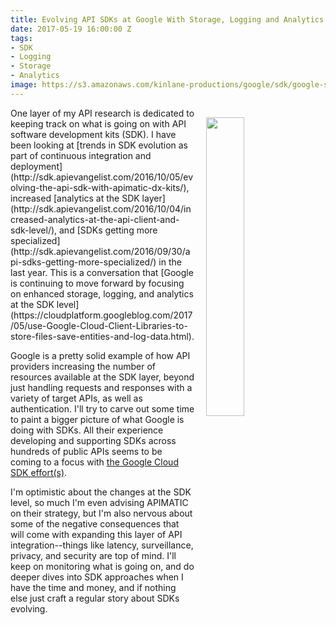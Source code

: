 ```yaml
---
title: Evolving API SDKs at Google With Storage, Logging and Analytics
date: 2017-05-19 16:00:00 Z
tags:
- SDK
- Logging
- Storage
- Analytics
image: https://s3.amazonaws.com/kinlane-productions/google/sdk/google-sdk-essential-tools.png
---
```


<p><img style="padding: 15px;" src="https://s3.amazonaws.com/kinlane-productions/google/sdk/google-sdk-essential-tools.png" align="right" width="35%" /></p>
One layer of my API research is dedicated to keeping track on what is going on with API software development kits (SDK). I have been looking at [trends in SDK evolution as part of continuous integration and deployment](http://sdk.apievangelist.com/2016/10/05/evolving-the-api-sdk-with-apimatic-dx-kits/), increased [analytics at the SDK layer](http://sdk.apievangelist.com/2016/10/04/increased-analytics-at-the-api-client-and-sdk-level/), and [SDKs getting more specialized](http://sdk.apievangelist.com/2016/09/30/api-sdks-getting-more-specialized/) in the last year. This is a conversation that [Google is continuing to move forward by focusing on enhanced storage, logging, and analytics at the SDK level](https://cloudplatform.googleblog.com/2017/05/use-Google-Cloud-Client-Libraries-to-store-files-save-entities-and-log-data.html).

Google is a pretty solid example of how API providers increasing the number of resources available at the SDK layer, beyond just handling requests and responses with a variety of target APIs, as well as authentication. I'll try to carve out some time to paint a bigger picture of what Google is doing with SDKs. All their experience developing and supporting SDKs across hundreds of public APIs seems to be coming to a focus with [the Google Cloud SDK effort(s)](https://cloud.google.com/sdk/).

I'm optimistic about the changes at the SDK level, so much I'm even advising APIMATIC on their strategy, but I'm also nervous about some of the negative consequences that will come with expanding this layer of API integration--things like latency, surveillance, privacy, and security are top of mind. I'll keep on monitoring what is going on, and do deeper dives into SDK approaches when I have the time and money, and if nothing else just craft a regular story about SDKs evolving.

